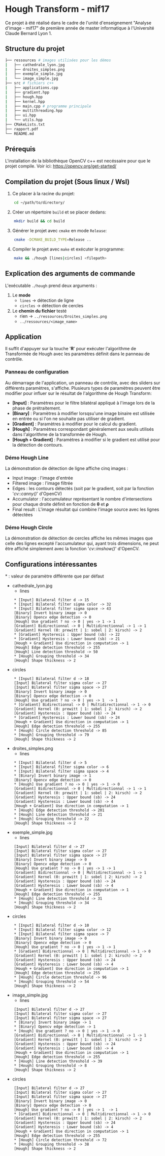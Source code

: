 # Hough Transform - mif17

Ce projet à été réalisé dans le cadre de l'unité d'enseignement "Analyse d'image - mif17" de première année de master informatique à l'Université Claude Bernard Lyon 1.

## Structure du projet 

```bash
├── ressources # images utilisées pour les démos
|   ├── cathedrale_lyon.jpg
|   ├── droites_simples.png
|   ├── exemple_simple.jpg
|   └── image_simple.jpg
├── src # fichiers c++
|   ├── applications.cpp 
|   ├── gradient.hpp
|   ├── hough.hpp
|   ├── kernel.hpp
|   ├── main.cpp # programme principale 
|   ├── multithreading.hpp
|   ├── ui.hpp
|   └── utils.hpp
├── CMakeLists.txt
├── rapport.pdf
└── README.md
```

## Prérequis 

L'installation de la bibliothèque OpenCV c++ est necéssaire pour que le projet compile. Voir ici: https://opencv.org/get-started/

## Compilation du projet (Sous linux / Wsl)

1. Ce placer à la racine du projet: 
```bash
    cd ~/path/to/directory/
```
2. Créer un répertoire `build` et se placer dedans: 
```bash
    mkdir build && cd build
```
3. Générer le projet avec `cmake` en mode `Release`: 
```bash
    cmake -DCMAKE_BUILD_TYPE=Release ..
```
4. Compiler le projet avec `make` et exécuter le programme: 
```bash
    make && ./hough [lines|circles] <filepath> 
```

## Explication des arguments de commande

L'exécutable `./hough` prend deux arguments :
1. Le **mode** 
   - `lines` -> détection de ligne 
   - `circles` -> détection de cercles 
2. Le **chemin du fichier** testé  
   - rien -> `../ressources/Droites_simples.png`
   - `../ressources/<image_name>`
  
## Application 

Il suffit d'appuyer sur la touche '**R**' pour exécuter l'algorithme de Transformée de Hough avec les paramètres définit dans le panneau de contrôle. 

### Panneau de configuration

Au démarrage de l'application, un panneau de contrôle, avec des sliders sur différents paramètres, s'affiche. Plusieurs types de paramètres peuvent être modifier pour influer sur le résultat de l'algorithme de Hough Transform:
- **[Input]** : Paramètres pour le filtre bilatéral appliqué à l'image lors de la phase de prétraitement.  
- **[Binary]** : Paramètres à modifier lorsqsu'une image binaire est utilisée en entrée ou si l'on ne souhaite pas utiliser de gradient.  
- **[Gradient]** : Paramètres à modifier pour le calcul du gradient. 
- **[Hough]** : Paramètres correspondant généralement aux seuils utilisés dans l'algorithme de la transformée de Hough. 
- **[Hough + Gradient]** : Paramètres à modifier si le gradient est utilisé pour la détection de contours. 


### Démo Hough Line

La démonstration de détection de ligne affiche cinq images : 
- Input image : l'image d'entrée 
- Filtered image : l'image filtrée 
- Edges : les contours détectés (soit par le gradient, soit par la fonction '*cv::canny()*' d'OpenCV)
- Accumulator : l'accumulateur représentant le nombre d'intersections pour chaque droite définit en fonction de $\boldsymbol\theta$ et $\boldsymbol\rho$
- Final result : L'image résultat qui combine l'image source avec les lignes détectées

### Démo Hough Circle

La démonstration de détection de cercles affiche les mêmes images que celle des lignes excepté l'accumulateur qui, ayant trois dimensions, ne peut être affiché simplement avec la fonction '*cv::imshow()*' d'OpenCV.

## Configurations intéressantes 

\* : valeur de paramètre différente que par défaut

- cathedrale_lyon.jpg
  - lines
```
    * [Input] Bilateral filter d -> 15
    * [Input] Bilateral filter sigma color -> 32
    * [Input] Bilateral filter sigma space -> 43
    [Binary] Invert binary image -> 0
    [Binary] Opencv edge detection -> 0
    [Hough] Use gradient ? no -> 0 | yes -> 1 -> 1
    [Gradient] Bidirectionnal -> 0 | Multidirectionnal -> 1 -> 1
    [Gradient] Kernel (0: prewitt | 1: sobel | 2: kirsch) -> 2
    * [Gradient] Hysteresis : Upper bound (sb) -> 22
    * [Gradient] Hysteresis : Lower bound (sb) -> 21
    [Hough + Gradient] Use direction in computation -> 1
    [Hough] Edge detection threshold -> 255
    [Hough] Line detection threshold -> 50
    * [Hough] Grouping threshold -> 34
    [Hough] Shape thickness -> 2
```
  - circles
```
    * [Input] Bilateral filter d -> 18
    [Input] Bilateral filter sigma color -> 27
    [Input] Bilateral filter sigma space -> 27
    [Binary] Invert binary image -> 0
    [Binary] Opencv edge detection -> 0
    [Hough] Use gradient ? no -> 0 | yes -> 1  -> 1
    * [Gradient] Bidirectionnal -> 0 | Multidirectionnal -> 1 -> 0
    [Gradient] Kernel (0: prewitt | 1: sobel | 2: kirsch) -> 2
    [Gradient] Hysteresis : Upper bound (sb) -> 24
    * [Gradient] Hysteresis : Lower bound (sb) -> 24
    [Hough + Gradient] Use direction in computation -> 1
    [Hough] Edge detection threshold -> 255
    * [Hough] Circle detection threshold -> 85
    * [Hough] Grouping threshold -> 79
    [Hough] Shape thickness -> 2
```
- droites_simples.png
  - lines
```
    * [Input] Bilateral filter d -> 5
    * [Input] Bilateral filter sigma color -> 6
    * [Input] Bilateral filter sigma space -> 4
    * [Binary] Invert binary image -> 1
    [Binary] Opencv edge detection -> 0
    * [Hough] Use gradient ? no -> 0 | yes -> 1 -> 0
    [Gradient] Bidirectionnal -> 0 | Multidirectionnal -> 1 -> 1
    [Gradient] Kernel (0: prewitt | 1: sobel | 2: kirsch) -> 2
    [Gradient] Hysteresis : Upper bound (sb) -> 24
    [Gradient] Hysteresis : Lower bound (sb) -> 4
    [Hough + Gradient] Use direction in computation -> 1
    * [Hough] Edge detection threshold -> 201
    * [Hough] Line detection threshold -> 21
    * [Hough] Grouping threshold -> 22
    [Hough] Shape thickness -> 2
```

- exemple_simple.jpg
  - lines
```
    [Input] Bilateral filter d -> 27
    [Input] Bilateral filter sigma color -> 27
    [Input] Bilateral filter sigma space -> 27
    [Binary] Invert binary image -> 0
    [Binary] Opencv edge detection -> 0
    [Hough] Use gradient ? no -> 0 | yes -> 1 -> 1
    [Gradient] Bidirectionnal -> 0 | Multidirectionnal -> 1 -> 1
    [Gradient] Kernel (0: prewitt | 1: sobel | 2: kirsch) -> 2
    [Gradient] Hysteresis : Upper bound (sb) -> 24
    [Gradient] Hysteresis : Lower bound (sb) -> 4
    [Hough + Gradient] Use direction in computation -> 1
    [Hough] Edge detection threshold -> 255
    * [Hough] Line detection threshold -> 31
    * [Hough] Grouping threshold -> 34
    [Hough] Shape thickness -> 2
```
  - circles
```
    * [Input] Bilateral filter d -> 10
    * [Input] Bilateral filter sigma color -> 12
    * [Input] Bilateral filter sigma space -> 7
    [Binary] Invert binary image -> 0
    [Binary] Opencv edge detection -> 0
    [Hough] Use gradient ? no -> 0 | yes -> 1 -> 1
    * [Gradient] Bidirectionnal -> 0 | Multidirectionnal -> 1 -> 0
    [Gradient] Kernel (0: prewitt | 1: sobel | 2: kirsch) -> 2
    [Gradient] Hysteresis : Upper bound (sb) -> 24
    [Gradient] Hysteresis : Lower bound (sb) -> 4
    [Hough + Gradient] Use direction in computation -> 1
    [Hough] Edge detection threshold -> 255
    * [Hough] Circle detection threshold -> 96
    * [Hough] Grouping threshold -> 54
    [Hough] Shape thickness -> 2
```
- image_simple.jpg
  - lines
```
    [Input] Bilateral filter d -> 27
    [Input] Bilateral filter sigma color -> 27
    [Input] Bilateral filter sigma space -> 27
    * [Binary] Invert binary image -> 1
    * [Binary] Opencv edge detection -> 1
    * [Hough] Use gradient ? no -> 0 | yes -> 1 -> 0
    [Gradient] Bidirectionnal -> 0 | Multidirectionnal -> 1 -> 1
    [Gradient] Kernel (0: prewitt | 1: sobel | 2: kirsch) -> 2
    [Gradient] Hysteresis : Upper bound (sb) -> 24
    [Gradient] Hysteresis : Lower bound (sb) -> 4
    [Hough + Gradient] Use direction in computation -> 1
    [Hough] Edge detection threshold -> 255
    * [Hough] Line detection threshold -> 39
    * [Hough] Grouping threshold -> 8
    [Hough] Shape thickness -> 2
```
  - circles
```
    [Input] Bilateral filter d -> 27
    [Input] Bilateral filter sigma color -> 27
    [Input] Bilateral filter sigma space -> 27
    [Binary] Invert binary image -> 0
    [Binary] Opencv edge detection -> 0
    [Hough] Use gradient ? no -> 0 | yes -> 1  -> 1
    * [Gradient] Bidirectionnal -> 0 | Multidirectionnal -> 1 -> 0
    [Gradient] Kernel (0: prewitt | 1: sobel | 2: kirsch) -> 2
    [Gradient] Hysteresis : Upper bound (sb) -> 24
    [Gradient] Hysteresis : Lower bound (sb) -> 4
    [Hough + Gradient] Use direction in computation -> 1
    [Hough] Edge detection threshold -> 255
    * [Hough] Circle detection threshold -> 72
    * [Hough] Grouping threshold -> 38
    [Hough] Shape thickness -> 2
```

